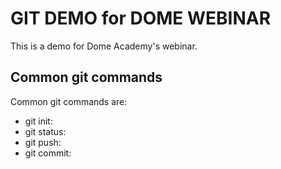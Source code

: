 # GIT DEMO for DOME WEBINAR

This is a demo for Dome Academy's webinar.

## Common git commands

Common git commands are:

- git init:
- git status:
- git push:
- git commit:
